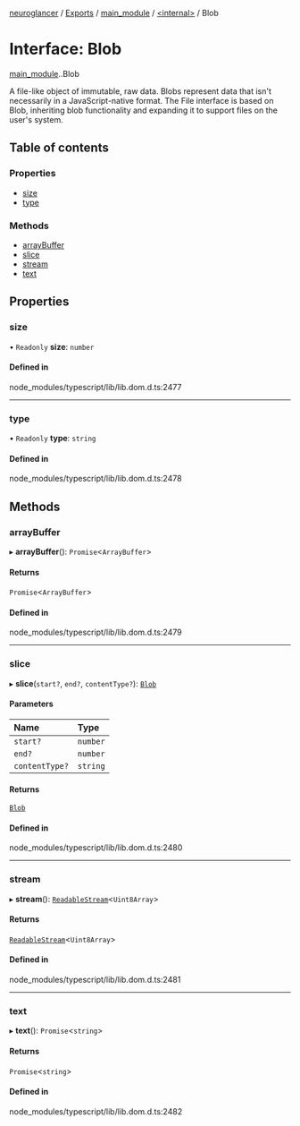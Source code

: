 [neuroglancer](../README.md) / [Exports](../modules.md) / [main\_module](../modules/main_module.md) / [<internal\>](../modules/main_module._internal_.md) / Blob

# Interface: Blob

[main_module](../modules/main_module.md).[<internal>](../modules/main_module._internal_.md).Blob

A file-like object of immutable, raw data. Blobs represent data that isn't necessarily in a JavaScript-native format. The File interface is based on Blob, inheriting blob functionality and expanding it to support files on the user's system.

## Table of contents

### Properties

- [size](main_module._internal_.Blob.md#size)
- [type](main_module._internal_.Blob.md#type)

### Methods

- [arrayBuffer](main_module._internal_.Blob.md#arraybuffer)
- [slice](main_module._internal_.Blob.md#slice)
- [stream](main_module._internal_.Blob.md#stream)
- [text](main_module._internal_.Blob.md#text)

## Properties

### size

• `Readonly` **size**: `number`

#### Defined in

node_modules/typescript/lib/lib.dom.d.ts:2477

___

### type

• `Readonly` **type**: `string`

#### Defined in

node_modules/typescript/lib/lib.dom.d.ts:2478

## Methods

### arrayBuffer

▸ **arrayBuffer**(): `Promise`<`ArrayBuffer`\>

#### Returns

`Promise`<`ArrayBuffer`\>

#### Defined in

node_modules/typescript/lib/lib.dom.d.ts:2479

___

### slice

▸ **slice**(`start?`, `end?`, `contentType?`): [`Blob`](../modules/main_module._internal_.md#blob)

#### Parameters

| Name | Type |
| :------ | :------ |
| `start?` | `number` |
| `end?` | `number` |
| `contentType?` | `string` |

#### Returns

[`Blob`](../modules/main_module._internal_.md#blob)

#### Defined in

node_modules/typescript/lib/lib.dom.d.ts:2480

___

### stream

▸ **stream**(): [`ReadableStream`](../modules/main_module._internal_.md#readablestream)<`Uint8Array`\>

#### Returns

[`ReadableStream`](../modules/main_module._internal_.md#readablestream)<`Uint8Array`\>

#### Defined in

node_modules/typescript/lib/lib.dom.d.ts:2481

___

### text

▸ **text**(): `Promise`<`string`\>

#### Returns

`Promise`<`string`\>

#### Defined in

node_modules/typescript/lib/lib.dom.d.ts:2482
